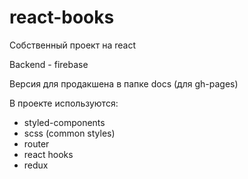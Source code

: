 # react-books
Собственный проект на react

Backend - firebase

Версия для продакшена в папке docs (для gh-pages)

В проекте используются:
- styled-components
- scss (common styles)
- router
- react hooks
- redux